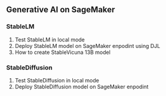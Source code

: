 ## Generative AI on SageMaker



### StableLM
1) Test StableLM in local mode
2) Deploy StableLM model on SageMaker enpodint using DJL
3) How to create StableVicuna 13B model

### StableDiffusion
1) Test StableDiffusion in local mode
2) Deploy StableDiffusion model on SageMaker enpodint


